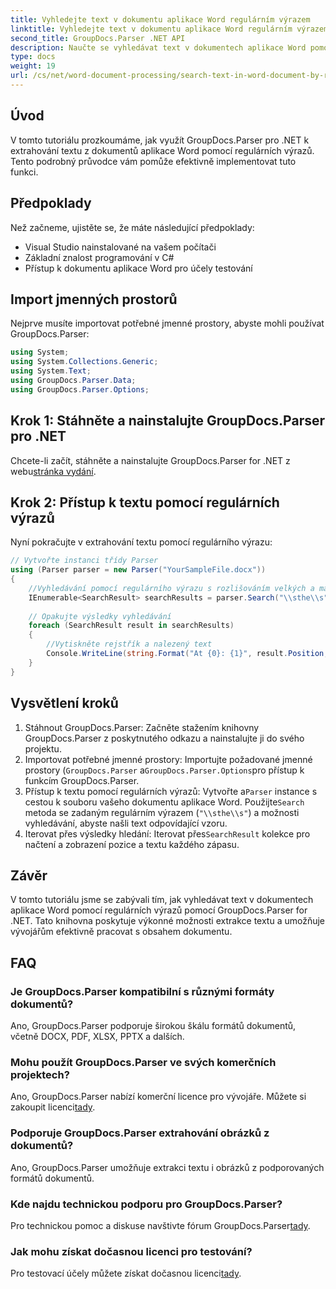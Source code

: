 ```yaml
---
title: Vyhledejte text v dokumentu aplikace Word regulárním výrazem
linktitle: Vyhledejte text v dokumentu aplikace Word regulárním výrazem
second_title: GroupDocs.Parser .NET API
description: Naučte se vyhledávat text v dokumentech aplikace Word pomocí regulárních výrazů pomocí GroupDocs.Parser for .NET. Extrahujte konkrétní obsah efektivně.
type: docs
weight: 19
url: /cs/net/word-document-processing/search-text-in-word-document-by-regular-expression/
---
```

## Úvod
V tomto tutoriálu prozkoumáme, jak využít GroupDocs.Parser pro .NET k extrahování textu z dokumentů aplikace Word pomocí regulárních výrazů. Tento podrobný průvodce vám pomůže efektivně implementovat tuto funkci.
## Předpoklady
Než začneme, ujistěte se, že máte následující předpoklady:
- Visual Studio nainstalované na vašem počítači
- Základní znalost programování v C#
- Přístup k dokumentu aplikace Word pro účely testování

## Import jmenných prostorů
Nejprve musíte importovat potřebné jmenné prostory, abyste mohli používat GroupDocs.Parser:
```csharp
using System;
using System.Collections.Generic;
using System.Text;
using GroupDocs.Parser.Data;
using GroupDocs.Parser.Options;
```
## Krok 1: Stáhněte a nainstalujte GroupDocs.Parser pro .NET
 Chcete-li začít, stáhněte a nainstalujte GroupDocs.Parser for .NET z webu[stránka vydání](https://releases.groupdocs.com/parser/net/).
## Krok 2: Přístup k textu pomocí regulárních výrazů
Nyní pokračujte v extrahování textu pomocí regulárního výrazu:
```csharp
// Vytvořte instanci třídy Parser
using (Parser parser = new Parser("YourSampleFile.docx"))
{
    //Vyhledávání pomocí regulárního výrazu s rozlišováním velkých a malých písmen
    IEnumerable<SearchResult> searchResults = parser.Search("\\sthe\\s", new SearchOptions(true, false, true));
    
    // Opakujte výsledky vyhledávání
    foreach (SearchResult result in searchResults)
    {
        //Vytiskněte rejstřík a nalezený text
        Console.WriteLine(string.Format("At {0}: {1}", result.Position, result.Text));
    }
}
```
## Vysvětlení kroků
1. Stáhnout GroupDocs.Parser: Začněte stažením knihovny GroupDocs.Parser z poskytnutého odkazu a nainstalujte ji do svého projektu.
2. Importovat potřebné jmenné prostory: Importujte požadované jmenné prostory (`GroupDocs.Parser` a`GroupDocs.Parser.Options`pro přístup k funkcím GroupDocs.Parser.
3.  Přístup k textu pomocí regulárních výrazů: Vytvořte a`Parser` instance s cestou k souboru vašeho dokumentu aplikace Word. Použijte`Search` metoda se zadaným regulárním výrazem (`"\\sthe\\s"`) a možnosti vyhledávání, abyste našli text odpovídající vzoru.
4.  Iterovat přes výsledky hledání: Iterovat přes`SearchResult` kolekce pro načtení a zobrazení pozice a textu každého zápasu.

## Závěr
V tomto tutoriálu jsme se zabývali tím, jak vyhledávat text v dokumentech aplikace Word pomocí regulárních výrazů pomocí GroupDocs.Parser for .NET. Tato knihovna poskytuje výkonné možnosti extrakce textu a umožňuje vývojářům efektivně pracovat s obsahem dokumentu.

## FAQ
### Je GroupDocs.Parser kompatibilní s různými formáty dokumentů?
Ano, GroupDocs.Parser podporuje širokou škálu formátů dokumentů, včetně DOCX, PDF, XLSX, PPTX a dalších.
### Mohu použít GroupDocs.Parser ve svých komerčních projektech?
 Ano, GroupDocs.Parser nabízí komerční licence pro vývojáře. Můžete si zakoupit licenci[tady](https://purchase.groupdocs.com/buy).
### Podporuje GroupDocs.Parser extrahování obrázků z dokumentů?
Ano, GroupDocs.Parser umožňuje extrakci textu i obrázků z podporovaných formátů dokumentů.
### Kde najdu technickou podporu pro GroupDocs.Parser?
 Pro technickou pomoc a diskuse navštivte fórum GroupDocs.Parser[tady](https://forum.groupdocs.com/c/parser/17).
### Jak mohu získat dočasnou licenci pro testování?
 Pro testovací účely můžete získat dočasnou licenci[tady](https://purchase.groupdocs.com/temporary-license/).
